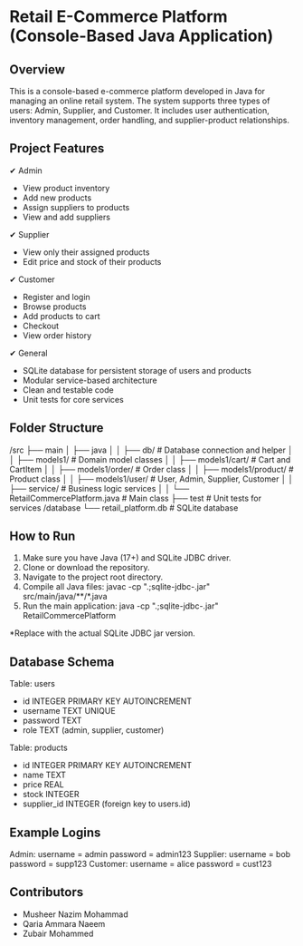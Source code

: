 Retail E-Commerce Platform (Console-Based Java Application)
============================================================

Overview
--------
This is a console-based e-commerce platform developed in Java for managing an online retail system.
The system supports three types of users: Admin, Supplier, and Customer. It includes user authentication,
inventory management, order handling, and supplier-product relationships.

Project Features
----------------
✔ Admin
  - View product inventory
  - Add new products
  - Assign suppliers to products
  - View and add suppliers

✔ Supplier
  - View only their assigned products
  - Edit price and stock of their products

✔ Customer
  - Register and login
  - Browse products
  - Add products to cart
  - Checkout
  - View order history

✔ General
  - SQLite database for persistent storage of users and products
  - Modular service-based architecture
  - Clean and testable code
  - Unit tests for core services

Folder Structure
----------------
/src
  ├── main
  │   ├── java
  │   │   ├── db/                 # Database connection and helper
  │   │   ├── models1/            # Domain model classes
  │   │   ├── models1/cart/       # Cart and CartItem
  │   │   ├── models1/order/      # Order class
  │   │   ├── models1/product/    # Product class
  │   │   ├── models1/user/       # User, Admin, Supplier, Customer
  │   │   ├── service/            # Business logic services
  │   │   └── RetailCommercePlatform.java  # Main class
  ├── test                       # Unit tests for services
/database
  └── retail_platform.db         # SQLite database

How to Run
----------
1. Make sure you have Java (17+) and SQLite JDBC driver.
2. Clone or download the repository.
3. Navigate to the project root directory.
4. Compile all Java files:
   javac -cp ".;sqlite-jdbc-<version>.jar" src/main/java/**/*.java
5. Run the main application:
   java -cp ".;sqlite-jdbc-<version>.jar" RetailCommercePlatform

*Replace <version> with the actual SQLite JDBC jar version.

Database Schema
---------------
Table: users
  - id INTEGER PRIMARY KEY AUTOINCREMENT
  - username TEXT UNIQUE
  - password TEXT
  - role TEXT (admin, supplier, customer)

Table: products
  - id INTEGER PRIMARY KEY AUTOINCREMENT
  - name TEXT
  - price REAL
  - stock INTEGER
  - supplier_id INTEGER (foreign key to users.id)

Example Logins
--------------
Admin:    username = admin      password = admin123
Supplier: username = bob   password = supp123
Customer: username = alice   password = cust123

Contributors
------------
- Musheer Nazim Mohammad
- Qaria Ammara Naeem
- Zubair Mohammed

